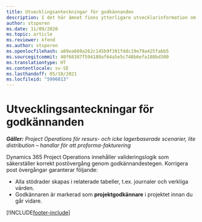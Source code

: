 ```yaml
---
title: Utvecklingsanteckningar för godkännanden
description: I det här ämnet finns ytterligare utvecklarinformation om att arbeta med godkännanden.
author: stsporen
ms.date: 11/09/2020
ms.topic: article
ms.reviewer: kfend
ms.author: stsporen
ms.openlocfilehash: a89ea669a262c145b9f391fddc19e79a425fabb5
ms.sourcegitcommit: 40f68387f594180af64a5e5c748b6efa188bd300
ms.translationtype: HT
ms.contentlocale: sv-SE
ms.lasthandoff: 05/10/2021
ms.locfileid: "5996813"
---
```

# <a name="developer-notes-for-approvals"></a>Utvecklingsanteckningar för godkännanden

_**Gäller:** Project Operations för resurs- och icke lagerbaserade scenarier, lite distribution – handlar för att proforma-fakturering_

Dynamics 365 Project Operations innehåller valideringslogik som säkerställer korrekt postövergång genom godkännandestegen. Korrigera post övergångar garanterar följande: 

  - Alla stödrader skapas i relaterade tabeller, t.ex. journaler och verkliga värden.
  - Godkännaren är markerad som **projektgodkännare** i projektet innan du går vidare.


[!INCLUDE[footer-include](../includes/footer-banner.md)]